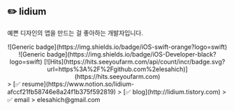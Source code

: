 ## ✏️ lidium 
예쁜 디자인의 앱을 만드는 걸 좋아하는 개발자입니다.
<div align="center">
![Generic badge](https://img.shields.io/badge/iOS-swift-orange?logo=swift)
![Generic badge](https://img.shields.io/badge/iOS-Developer-black?logo=swift) 
[![Hits](https://hits.seeyoufarm.com/api/count/incr/badge.svg?url=https%3A%2F%2Fgithub.com%2elesahich)](https://hits.seeyoufarm.com) 
</div>
> [✅ resume](https://www.notion.so/lidium-afccf21fb58746e8a24f1b375f592819) 
> [✅ blog](http://lidium.tistory.com)
> ✅ email > elesahich@gmail.com  </br>


<!--
**elesahich/elesahich** is a ✨ _special_ ✨ repository because its `README.md` (this file) appears on your GitHub profile.

Here are some ideas to get you started:

- 🔭 I’m currently working on ...
- 🌱 I’m currently learning ...
- 👯 I’m looking to collaborate on ...
- 🤔 I’m looking for help with ...
- 💬 Ask me about ...
- 📫 How to reach me: ...
- 😄 Pronouns: ...
- ⚡ Fun fact: ...
-->
